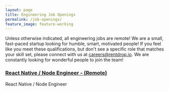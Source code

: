 ```yaml
---
layout: page
title: Engineering Job Openings
permalink: /job-openings/
feature_image: feature-working
---
```


Unless otherwise indicated, all engineering jobs are remote! We are a small, fast-paced startup looking for humble, smart, motivated people! If you feel like you meet these qualifications, but don't see a specific role that matches your skill set, please connect with us at careers@rentdrop.io. We are constantly looking for wonderful people to join the team!

### [React Native / Node Engineer - (Remote)](/react-native-node-engineer)
React Native / Node Engineer
